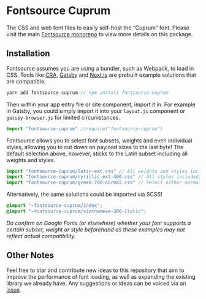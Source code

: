 # Fontsource Cuprum

The CSS and web font files to easily self-host the “Cuprum” font. Please visit the main [Fontsource monorepo](https://github.com/DecliningLotus/fontsource) to view more details on this package.

## Installation

Fontsource assumes you are using a bundler, such as Webpack, to load in CSS. Tools like [CRA](https://create-react-app.dev/), [Gatsby](https://www.gatsbyjs.org/) and [Next.js](https://nextjs.org/) are prebuilt example solutions that are compatible.

```javascript
yarn add fontsource-cuprum // npm install fontsource-cuprum
```

Then within your app entry file or site component, import it in. For example in Gatsby, you could simply import it into your `layout.js` component or `gatsby-browser.js` for limited circumstances.

```javascript
import "fontsource-cuprum" //require("fontsource-cuprum")
```

Fontsource allows you to select font subsets, weights and even individual styles, allowing you to cut down on payload sizes to the last byte! The default selection above, however, sticks to the Latin subset including all weights and styles.

```javascript
import "fontsource-cuprum/latin-ext.css" // All weights and styles included.
import "fontsource-cuprum/cyrillic-ext-400.css" // All styles included.
import "fontsource-cuprum/greek-700-normal.css" // Select either normal or italic.
```

Alternatively, the same solutions could be imported via SCSS!

```scss
@import "~fontsource-cuprum/index";
@import "~fontsource-cuprum/vietnamese-300-italic";
```

_Do confirm on Google Fonts (or elsewhere) whether your font supports a certain subset, weight or style beforehand as these examples may not reflect actual compatibility._

## Other Notes

Feel free to star and contribute new ideas to this repository that aim to improve the performance of font loading, as well as expanding the existing library we already have. Any suggestions or ideas can be voiced via an [issue](https://github.com/DecliningLotus/fontsource/issues).

